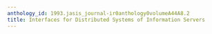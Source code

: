 ```yaml
---
anthology_id: 1993.jasis_journal-ir0anthology0volumeA44A8.2
title: Interfaces for Distributed Systems of Information Servers
---
```

